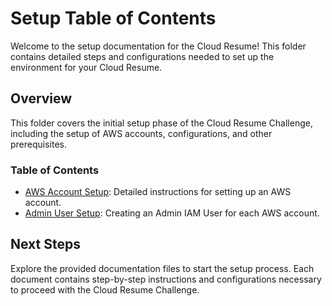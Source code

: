 # Setup Table of Contents

Welcome to the setup documentation for the Cloud Resume! This folder contains detailed steps and configurations needed to set up the environment for your Cloud Resume.

## Overview

This folder covers the initial setup phase of the Cloud Resume Challenge, including the setup of AWS accounts, configurations, and other prerequisites.

### Table of Contents

- [AWS Account Setup](01-aws-account-setup.md): Detailed instructions for setting up an AWS account.
- [Admin User Setup](02-admin-user-setup.md): Creating an Admin IAM User for each AWS account.

## Next Steps

Explore the provided documentation files to start the setup process. Each document contains step-by-step instructions and configurations necessary to proceed with the Cloud Resume Challenge.
